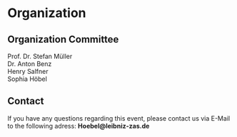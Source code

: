 # Organization

## Organization Committee
Prof. Dr. Stefan Müller<br>
Dr. Anton Benz<br>
Henry Salfner<br>
Sophia Höbel<br>

## Contact 
If you have any questions regarding this event, please contact us via E-Mail to the following adress: __Hoebel@leibniz-zas.de__

